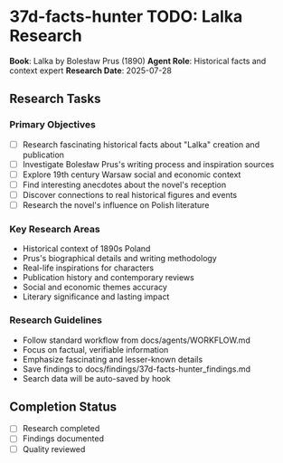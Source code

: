 # 37d-facts-hunter TODO: Lalka Research

**Book**: Lalka by Bolesław Prus (1890)
**Agent Role**: Historical facts and context expert
**Research Date**: 2025-07-28

## Research Tasks

### Primary Objectives
- [ ] Research fascinating historical facts about "Lalka" creation and publication
- [ ] Investigate Bolesław Prus's writing process and inspiration sources
- [ ] Explore 19th century Warsaw social and economic context
- [ ] Find interesting anecdotes about the novel's reception
- [ ] Discover connections to real historical figures and events
- [ ] Research the novel's influence on Polish literature

### Key Research Areas
- Historical context of 1890s Poland
- Prus's biographical details and writing methodology
- Real-life inspirations for characters
- Publication history and contemporary reviews
- Social and economic themes accuracy
- Literary significance and lasting impact

### Research Guidelines
- Follow standard workflow from docs/agents/WORKFLOW.md
- Focus on factual, verifiable information
- Emphasize fascinating and lesser-known details
- Save findings to docs/findings/37d-facts-hunter_findings.md
- Search data will be auto-saved by hook

## Completion Status
- [ ] Research completed
- [ ] Findings documented
- [ ] Quality reviewed
